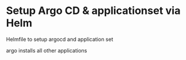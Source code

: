 # Setup Argo CD & applicationset via Helm
Helmfile to setup argocd and application set 

argo installs all other applications